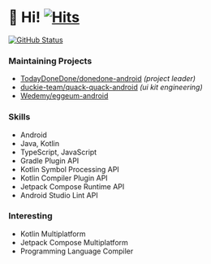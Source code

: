 # 👋 Hi! [![Hits](https://hits.seeyoufarm.com/api/count/incr/badge.svg?url=https%3A%2F%2Fgithub.com%2Fjisungbin%2Fjisungbin&count_bg=%2396D667&title_bg=%23555555&icon=ghostery.svg&icon_color=%23FFFFFF&title=see+my+profile&edge_flat=false)](https://github.com/jisungbin/fashion-guide)

<a href="https://github.com/jisungbin"><img alt="GitHub Status" src="https://github-readme-stats.vercel.app/api?username=jisungbin&hide=contribs&show_icons=true&include_all_commits=true&count_private=true"/></a>

### Maintaining Projects

- [TodayDoneDone/donedone-android](https://github.com/TodayDoneDone/donedone-android) *(project leader)*
- [duckie-team/quack-quack-android](https://github.com/duckie-team/quack-quack-android) *(ui kit engineering)*
- [Wedemy/eggeum-android](https://github.com/Wedemy/eggeum-android)

### Skills

- Android
- Java, Kotlin
- TypeScript, JavaScript
- Gradle Plugin API
- Kotlin Symbol Processing API
- Kotlin Compiler Plugin API
- Jetpack Compose Runtime API
- Android Studio Lint API

### Interesting

- Kotlin Multiplatform
- Jetpack Compose Multiplatform
- Programming Language Compiler
